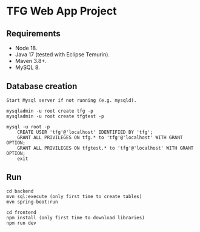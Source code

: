 # TFG Web App Project 

## Requirements

- Node 18.
- Java 17 (tested with Eclipse Temurin).
- Maven 3.8+.
- MySQL 8.

## Database creation

```
Start Mysql server if not running (e.g. mysqld).

mysqladmin -u root create tfg -p
mysqladmin -u root create tfgtest -p

mysql -u root -p
    CREATE USER 'tfg'@'localhost' IDENTIFIED BY 'tfg';
    GRANT ALL PRIVILEGES ON tfg.* to 'tfg'@'localhost' WITH GRANT OPTION;
    GRANT ALL PRIVILEGES ON tfgtest.* to 'tfg'@'localhost' WITH GRANT OPTION;
    exit
```

## Run

```
cd backend
mvn sql:execute (only first time to create tables)
mvn spring-boot:run

cd frontend
npm install (only first time to download libraries)
npm run dev
```
